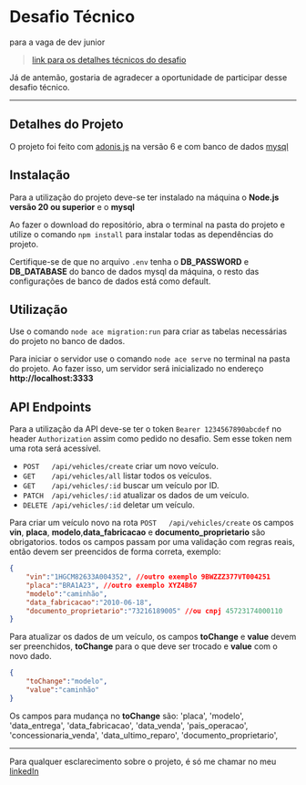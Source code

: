 # Desafio Técnico
para a vaga de dev junior

> [link para os detalhes técnicos do desafio](https://github.com/GrupoRivesa/recrutamento-dev-junior-2025)

Já de antemão, gostaria de agradecer a oportunidade de participar desse desafio técnico.

---

## Detalhes do Projeto
O projeto foi feito com [adonis js](https://docs.adonisjs.com/guides/preface/introduction) na versão 6 e com banco de dados [mysql](https://www.mysql.com)


## Instalação
Para a utilização do projeto deve-se ter instalado na máquina o **Node.js versão 20 ou superior** e o **mysql** 

Ao fazer o download do repositório, abra o terminal na pasta do projeto e utilize o comando `npm install` para instalar todas as dependências do projeto.

Certifique-se de que no arquivo `.env` tenha o **DB_PASSWORD** e **DB_DATABASE** do banco de dados mysql da máquina, o resto das configurações de banco de dados está como default.


## Utilização
Use o comando `node ace migration:run` para criar as tabelas necessárias do projeto no banco de dados.

Para iniciar o servidor use o comando `node ace serve` no terminal na pasta do projeto. Ao fazer isso, um servidor será inicializado no endereço **http://localhost:3333**


## API Endpoints
Para a utilização da API deve-se ter o token `Bearer 1234567890abcdef` no header `Authorization` assim como pedido no desafio. Sem esse token nem uma rota será acessível.

- `POST   /api/vehicles/create`     criar um novo veículo.
- `GET    /api/vehicles/all`        listar todos os veículos.
- `GET    /api/vehicles/:id`        buscar um veículo por ID.
- `PATCH  /api/vehicles/:id`        atualizar os dados de um veículo.
- `DELETE /api/vehicles/:id`        deletar um veículo.

Para criar um veículo novo na rota `POST   /api/vehicles/create` os campos **vin**, **placa**, **modelo**,**data_fabricacao** e **documento_proprietario** são obrigatorios. todos os campos passam por uma validação com regras reais, então devem ser preencidos de forma correta, exemplo:
```json
{
	"vin":"1HGCM82633A004352", //outro exemplo 9BWZZZ377VT004251
	"placa":"BRA1A23", //outro exemplo XYZ4B67
	"modelo":"caminhão",
	"data_fabricacao":"2010-06-18",
	"documento_proprietario":"73216189005" //ou cnpj 45723174000110
}
```
Para atualizar os dados de um veículo, os campos **toChange** e **value** devem ser preenchidos, **toChange** para o que deve ser trocado e **value** com o novo dado.
```json
{
	"toChange":"modelo",
	"value":"caminhão"
}
```
Os campos para mudança no **toChange** são:
    'placa',
    'modelo',
    'data_entrega',
    'data_fabricacao',
    'data_venda',
    'pais_operacao',
    'concessionaria_venda',
    'data_ultimo_reparo',
    'documento_proprietario',
    
---

Para qualquer esclarecimento sobre o projeto, é só me chamar no meu [linkedIn](https://www.linkedin.com/in/jonatan-de-oliveira-4452bb209/)
